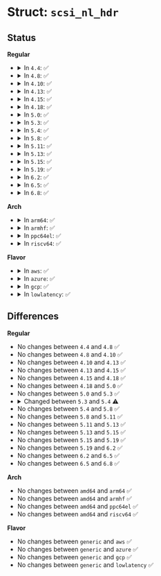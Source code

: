 # Struct: <code>scsi_nl_hdr</code>

## Status
<b>Regular</b>
<ul>
<li>
<details>
<summary>In <code>4.4</code>: ✅</summary>

```c
struct scsi_nl_hdr {
    uint8_t version;
    uint8_t transport;
    uint16_t magic;
    uint16_t msgtype;
    uint16_t msglen;
};
```
</details>
</li>
<li>
<details>
<summary>In <code>4.8</code>: ✅</summary>

```c
struct scsi_nl_hdr {
    uint8_t version;
    uint8_t transport;
    uint16_t magic;
    uint16_t msgtype;
    uint16_t msglen;
};
```
</details>
</li>
<li>
<details>
<summary>In <code>4.10</code>: ✅</summary>

```c
struct scsi_nl_hdr {
    uint8_t version;
    uint8_t transport;
    uint16_t magic;
    uint16_t msgtype;
    uint16_t msglen;
};
```
</details>
</li>
<li>
<details>
<summary>In <code>4.13</code>: ✅</summary>

```c
struct scsi_nl_hdr {
    uint8_t version;
    uint8_t transport;
    uint16_t magic;
    uint16_t msgtype;
    uint16_t msglen;
};
```
</details>
</li>
<li>
<details>
<summary>In <code>4.15</code>: ✅</summary>

```c
struct scsi_nl_hdr {
    uint8_t version;
    uint8_t transport;
    uint16_t magic;
    uint16_t msgtype;
    uint16_t msglen;
};
```
</details>
</li>
<li>
<details>
<summary>In <code>4.18</code>: ✅</summary>

```c
struct scsi_nl_hdr {
    uint8_t version;
    uint8_t transport;
    uint16_t magic;
    uint16_t msgtype;
    uint16_t msglen;
};
```
</details>
</li>
<li>
<details>
<summary>In <code>5.0</code>: ✅</summary>

```c
struct scsi_nl_hdr {
    uint8_t version;
    uint8_t transport;
    uint16_t magic;
    uint16_t msgtype;
    uint16_t msglen;
};
```
</details>
</li>
<li>
<details>
<summary>In <code>5.3</code>: ✅</summary>

```c
struct scsi_nl_hdr {
    uint8_t version;
    uint8_t transport;
    uint16_t magic;
    uint16_t msgtype;
    uint16_t msglen;
};
```
</details>
</li>
<li>
<details>
<summary>In <code>5.4</code>: ✅</summary>

```c
struct scsi_nl_hdr {
    __u8 version;
    __u8 transport;
    __u16 magic;
    __u16 msgtype;
    __u16 msglen;
};
```
</details>
</li>
<li>
<details>
<summary>In <code>5.8</code>: ✅</summary>

```c
struct scsi_nl_hdr {
    __u8 version;
    __u8 transport;
    __u16 magic;
    __u16 msgtype;
    __u16 msglen;
};
```
</details>
</li>
<li>
<details>
<summary>In <code>5.11</code>: ✅</summary>

```c
struct scsi_nl_hdr {
    __u8 version;
    __u8 transport;
    __u16 magic;
    __u16 msgtype;
    __u16 msglen;
};
```
</details>
</li>
<li>
<details>
<summary>In <code>5.13</code>: ✅</summary>

```c
struct scsi_nl_hdr {
    __u8 version;
    __u8 transport;
    __u16 magic;
    __u16 msgtype;
    __u16 msglen;
};
```
</details>
</li>
<li>
<details>
<summary>In <code>5.15</code>: ✅</summary>

```c
struct scsi_nl_hdr {
    __u8 version;
    __u8 transport;
    __u16 magic;
    __u16 msgtype;
    __u16 msglen;
};
```
</details>
</li>
<li>
<details>
<summary>In <code>5.19</code>: ✅</summary>

```c
struct scsi_nl_hdr {
    __u8 version;
    __u8 transport;
    __u16 magic;
    __u16 msgtype;
    __u16 msglen;
};
```
</details>
</li>
<li>
<details>
<summary>In <code>6.2</code>: ✅</summary>

```c
struct scsi_nl_hdr {
    __u8 version;
    __u8 transport;
    __u16 magic;
    __u16 msgtype;
    __u16 msglen;
};
```
</details>
</li>
<li>
<details>
<summary>In <code>6.5</code>: ✅</summary>

```c
struct scsi_nl_hdr {
    __u8 version;
    __u8 transport;
    __u16 magic;
    __u16 msgtype;
    __u16 msglen;
};
```
</details>
</li>
<li>
<details>
<summary>In <code>6.8</code>: ✅</summary>

```c
struct scsi_nl_hdr {
    __u8 version;
    __u8 transport;
    __u16 magic;
    __u16 msgtype;
    __u16 msglen;
};
```
</details>
</li>
</ul>
<b>Arch</b>
<ul>
<li>
<details>
<summary>In <code>arm64</code>: ✅</summary>

```c
struct scsi_nl_hdr {
    __u8 version;
    __u8 transport;
    __u16 magic;
    __u16 msgtype;
    __u16 msglen;
};
```
</details>
</li>
<li>
<details>
<summary>In <code>armhf</code>: ✅</summary>

```c
struct scsi_nl_hdr {
    __u8 version;
    __u8 transport;
    __u16 magic;
    __u16 msgtype;
    __u16 msglen;
};
```
</details>
</li>
<li>
<details>
<summary>In <code>ppc64el</code>: ✅</summary>

```c
struct scsi_nl_hdr {
    __u8 version;
    __u8 transport;
    __u16 magic;
    __u16 msgtype;
    __u16 msglen;
};
```
</details>
</li>
<li>
<details>
<summary>In <code>riscv64</code>: ✅</summary>

```c
struct scsi_nl_hdr {
    __u8 version;
    __u8 transport;
    __u16 magic;
    __u16 msgtype;
    __u16 msglen;
};
```
</details>
</li>
</ul>
<b>Flavor</b>
<ul>
<li>
<details>
<summary>In <code>aws</code>: ✅</summary>

```c
struct scsi_nl_hdr {
    __u8 version;
    __u8 transport;
    __u16 magic;
    __u16 msgtype;
    __u16 msglen;
};
```
</details>
</li>
<li>
<details>
<summary>In <code>azure</code>: ✅</summary>

```c
struct scsi_nl_hdr {
    __u8 version;
    __u8 transport;
    __u16 magic;
    __u16 msgtype;
    __u16 msglen;
};
```
</details>
</li>
<li>
<details>
<summary>In <code>gcp</code>: ✅</summary>

```c
struct scsi_nl_hdr {
    __u8 version;
    __u8 transport;
    __u16 magic;
    __u16 msgtype;
    __u16 msglen;
};
```
</details>
</li>
<li>
<details>
<summary>In <code>lowlatency</code>: ✅</summary>

```c
struct scsi_nl_hdr {
    __u8 version;
    __u8 transport;
    __u16 magic;
    __u16 msgtype;
    __u16 msglen;
};
```
</details>
</li>
</ul>

## Differences
<b>Regular</b>
<ul>
<li>
No changes between <code>4.4</code> and <code>4.8</code> ✅
</li>
<li>
No changes between <code>4.8</code> and <code>4.10</code> ✅
</li>
<li>
No changes between <code>4.10</code> and <code>4.13</code> ✅
</li>
<li>
No changes between <code>4.13</code> and <code>4.15</code> ✅
</li>
<li>
No changes between <code>4.15</code> and <code>4.18</code> ✅
</li>
<li>
No changes between <code>4.18</code> and <code>5.0</code> ✅
</li>
<li>
No changes between <code>5.0</code> and <code>5.3</code> ✅
</li>
<li>
<details>
<summary>Changed between <code>5.3</code> and <code>5.4</code> ⚠️</summary>
<ul>
<li>
<b>Field type changed. </b>
<code>uint8_t version</code> ➡️ <code>__u8 version</code>
</li>
<li>
<b>Field type changed. </b>
<code>uint8_t transport</code> ➡️ <code>__u8 transport</code>
</li>
<li>
<b>Field type changed. </b>
<code>uint16_t magic</code> ➡️ <code>__u16 magic</code>
</li>
<li>
<b>Field type changed. </b>
<code>uint16_t msgtype</code> ➡️ <code>__u16 msgtype</code>
</li>
<li>
<b>Field type changed. </b>
<code>uint16_t msglen</code> ➡️ <code>__u16 msglen</code>
</li>
</ul>
</details>
</li>
<li>
No changes between <code>5.4</code> and <code>5.8</code> ✅
</li>
<li>
No changes between <code>5.8</code> and <code>5.11</code> ✅
</li>
<li>
No changes between <code>5.11</code> and <code>5.13</code> ✅
</li>
<li>
No changes between <code>5.13</code> and <code>5.15</code> ✅
</li>
<li>
No changes between <code>5.15</code> and <code>5.19</code> ✅
</li>
<li>
No changes between <code>5.19</code> and <code>6.2</code> ✅
</li>
<li>
No changes between <code>6.2</code> and <code>6.5</code> ✅
</li>
<li>
No changes between <code>6.5</code> and <code>6.8</code> ✅
</li>
</ul>
<b>Arch</b>
<ul>
<li>
No changes between <code>amd64</code> and <code>arm64</code> ✅
</li>
<li>
No changes between <code>amd64</code> and <code>armhf</code> ✅
</li>
<li>
No changes between <code>amd64</code> and <code>ppc64el</code> ✅
</li>
<li>
No changes between <code>amd64</code> and <code>riscv64</code> ✅
</li>
</ul>
<b>Flavor</b>
<ul>
<li>
No changes between <code>generic</code> and <code>aws</code> ✅
</li>
<li>
No changes between <code>generic</code> and <code>azure</code> ✅
</li>
<li>
No changes between <code>generic</code> and <code>gcp</code> ✅
</li>
<li>
No changes between <code>generic</code> and <code>lowlatency</code> ✅
</li>
</ul>
